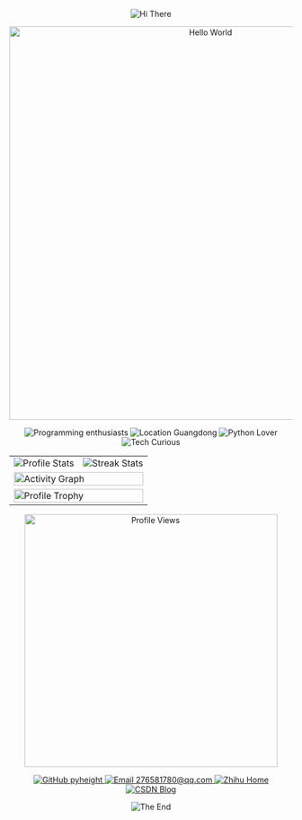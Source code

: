 <p align="center">
    <img src="https://capsule-render.vercel.app/api?type=venom&color=timeGradient&height=200&&section=header&text=Hi%20There&fontSize=85&fontAlign=50&fontAlignY=30&desc=I%20am%20pyheight.&descAlign=50&descSize=30&descAlignY=60&animation=twinkling&stroke=56bcd9" alt="Hi There"/>
</p>

<p align="center">
<img width="700" src="https://readme-typing-svg.demolab.com?font=Fira+Code&size=22&pause=1000&color=56bcd9&center=true&vCenter=true&random=false&width=600&lines=Welcome+to+my+GitHub+profile+page!;+Explore+and+connect+with+me." alt="Hello World">
</p>

<p align="center">
    <img src="https://img.shields.io/badge/Programming-enthusiasts-9b59b6?logo=dev.to&style=for-the-badge" alt="Programming enthusiasts">
    <img src="https://img.shields.io/badge/Location-Guangdong-27ae60?logo=googlemaps&style=for-the-badge" alt="Location Guangdong">
    <img src="https://img.shields.io/badge/Python-Lover-ff69b4?logo=python&style=for-the-badge" alt="Python Lover">
    <img src="https://img.shields.io/badge/Tech-Curious-f1c40f?logo=rss&style=for-the-badge" alt="Tech Curious">
</p>

<table width="100%">
  <tr>
    <td>
      <img
        align="center"
        src="https://github-readme-stats.vercel.app/api?username=pyheight&hide_border=true&show_icons=true&hide_title=true&text_color=56bcd9&bg_color=00000000"
        alt="Profile Stats"
      />
    </td>
    <td>
      <img
        align="center"
        src="https://github-readme-streak-stats.herokuapp.com/?user=pyheight&hide_border=true&show_icons=true&sideLabels=56bcd9&sideNums=56bcd9&dates=56bcd9&currStreakNum=56bcd9&ring=4F8CC9&fire=4F8CC9&currStreakLabel=56bcd9&background=00000000"
        alt="Streak Stats"
      />
    </td>
  <tr>
    <td colspan="2">
      <img
        align="center"
        width="100%"
        src="https://github-readme-activity-graph.vercel.app/graph?username=pyheight&bg_color=00000000&color=4F8CC9&line=599cab&point=99d1ce&area_color=2aa889&area=true&hide_border=true" 
        alt="Activity Graph"
      />
    </td>
  </tr>
  <tr>
    <td colspan="3">
      <img
        align="center"
        width="100%"
        src="https://github-profile-trophy.vercel.app/?username=pyheight&no-bg=true&no-frame=true&theme=dark_lover&title=-MultiLanguage" 
        alt="Profile Trophy"
      />
    </td>
  </tr>
</table>

<p align="center">
    <img width="450" src="https://count.getloli.com/get/@pyheight?theme=random" alt="Profile Views">
</p>

<p align="center">
    <a href="https://github.com/pyheight">
        <img src="https://img.shields.io/badge/GitHub-pyheight-black?style=social&logo=github" alt="GitHub pyheight">
    </a>
    <a href="mailto:276581780@qq.com">
        <img src="https://img.shields.io/badge/Email-276581780%40qq.com-blue?style=social&logo=gmail" alt="Email 276581780@qq.com">
    </a>
    <a href="https://www.zhihu.com/people/height-8">
        <img src="https://img.shields.io/badge/Zhihu-Home-blue?style=plastic&logo=zhihu" alt="Zhihu Home">
    </a>
    <a href="https://blog.csdn.net/2302_82330415">
        <img src="https://img.shields.io/badge/CSDN-Blog-orange?style=plastic&logo=blogger&logoColor=orange" alt="CSDN Blog">
    </a>
</p>

<p align="center">
    <img src="https://capsule-render.vercel.app/api?type=blur&color=timeGradient&height=200&&section=footer&text=THE%20END&fontSize=85&fontAlign=50&fontAlignY=80&desc=Less%20is%20more.&descAlign=50&descSize=30&descAlignY=35&animation=twinkling&stroke=56bcd9" alt="The End"/>
</p>
